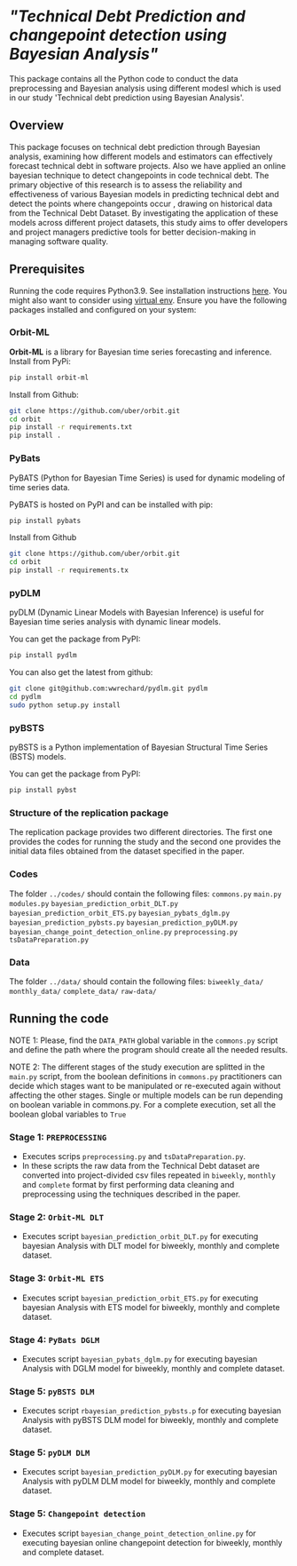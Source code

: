 #  *"Technical Debt Prediction and changepoint detection using Bayesian Analysis"*

This package contains all the Python code to conduct the data preprocessing and Bayesian analysis using different modesl which is used in our study 'Technical debt prediction using Bayesian Analysis'.

## Overview

This package focuses on technical debt prediction through Bayesian analysis, examining how different models and estimators can effectively forecast technical debt in software projects. Also we have applied an online bayesian technique to detect changepoints in code technical debt. The primary objective of this research is to assess the reliability and effectiveness of various Bayesian models in predicting technical debt and detect the points where changepoints occur , drawing on historical data from the Technical Debt Dataset. By investigating the application of these models across different project datasets, this study aims to offer developers and project managers predictive tools for better decision-making in managing software quality. 

## Prerequisites

Running the code requires Python3.9. See installation instructions [here](https://www.python.org/downloads/).
You might also want to consider using [virtual env](https://packaging.python.org/guides/installing-using-pip-and-virtualenv/).
Ensure you have the following packages installed and configured on your system:
### Orbit-ML
**Orbit-ML** is a library for Bayesian time series forecasting and inference.
Install from PyPi:
```bash
pip install orbit-ml
```

Install from Github:

```bash
git clone https://github.com/uber/orbit.git
cd orbit
pip install -r requirements.txt
pip install .
```

### PyBats
PyBATS (Python for Bayesian Time Series) is used for dynamic modeling of time series data.

PyBATS is hosted on PyPI and can be installed with pip:

```bash
pip install pybats
```
Install from Github

```bash
git clone https://github.com/uber/orbit.git
cd orbit
pip install -r requirements.tx
```

### pyDLM
pyDLM (Dynamic Linear Models with Bayesian Inference) is useful for Bayesian time series analysis with dynamic linear models.

You can  get the package from PyPI:

```bash
pip install pydlm
```

You can also get the latest from github:

```bash
git clone git@github.com:wwrechard/pydlm.git pydlm
cd pydlm
sudo python setup.py install
```

### pyBSTS
pyBSTS is a Python implementation of Bayesian Structural Time Series (BSTS) models.

You can  get the package from PyPI:

```bash
pip install pybst
```


### Structure of the replication package

The replication package provides two different directories. The first one provides the codes for running the study and the second one
provides the initial data files obtained from the dataset specified in the paper.

### Codes

The folder `../codes/` should contain the following files:
```commons.py```
```main.py```
```modules.py```
```bayesian_prediction_orbit_DLT.py```
```bayesian_prediction_orbit_ETS.py```
```bayesian_pybats_dglm.py```
```bayesian_prediction_pybsts.py```
```bayesian_prediction_pyDLM.py```
```bayesian_change_point_detection_online.py```
```preprocessing.py```
```tsDataPreparation.py```

### Data
The folder `../data/` should contain the following files:
```biweekly_data/```
```monthly_data/```
```complete_data/```
```raw-data/```





## Running the code

NOTE 1: Please, find the `DATA_PATH` global variable in the `commons.py` script and define the path where the program should create all the needed results.

NOTE 2: The different stages of the study execution are splitted in the ```main.py``` script, from the boolean definitions in
```commons.py``` practitioners can decide which stages want to be manipulated or re-executed again without affecting the other stages. Single or multiple models can be run depending on boolean variable in commons.py.
For a complete execution, set all the boolean global variables to ```True```


### Stage 1: ```PREPROCESSING```

- Executes scrips ```preprocessing.py``` and ```tsDataPreparation.py```.
- In these scripts the raw data from the Technical Debt dataset are converted into project-divided csv files repeated in 
```biweekly```, ```monthly``` and ```complete``` format by first performing data cleaning and preprocessing using the techniques
described in the paper.

### Stage 2: ```Orbit-ML DLT```

- Executes script ```bayesian_prediction_orbit_DLT.py``` for executing bayesian Analysis with DLT model for biweekly, monthly and complete dataset.

### Stage 3: ```Orbit-ML ETS```

- Executes script ```bayesian_prediction_orbit_ETS.py```  for executing bayesian Analysis with ETS model for biweekly, monthly and complete dataset.

### Stage 4: ```PyBats DGLM```

- Executes script ```bayesian_pybats_dglm.py``` for executing bayesian Analysis with DGLM model for biweekly, monthly and complete dataset.

### Stage 5: ```pyBSTS DLM```

- Executes script ```rbayesian_prediction_pybsts.p``` for executing bayesian Analysis with pyBSTS DLM model for biweekly, monthly and complete dataset.

### Stage 5: ```pyDLM DLM```

- Executes script ```bayesian_prediction_pyDLM.py``` for executing bayesian Analysis with pyDLM DLM model for biweekly, monthly and complete dataset.

### Stage 5: ```Changepoint detection```

- Executes script ```bayesian_change_point_detection_online.py``` for executing bayesian online changepoint detection for biweekly, monthly and complete dataset.

